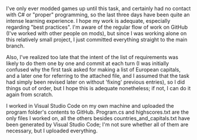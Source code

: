 I've only ever modded games up until this task, and certainly had no contact with C# or "proper" programming, so the last three days have been quite an intense learning experience. I hope my work is adequate, especially regarding "best practices". I'm aware of the regular flow of work on GitHub (I've worked with other people on mods), but since I was working alone on this relatively small project, I just committed everything straight to the main branch.

Also, I've realized too late that the intent of the list of requirements was likely to do them one by one and commit at each turn (I was initially confused why the first task asked for making a list of European capitals, and a later one for referring to the attached file, and I assumed that the task had simply been revised later on without 'fixing' previous entries), so I did things out of order, but I hope this is adequate nonetheless; if not, I can do it again from scratch.

I worked in Visual Studio Code on my own machine and uploaded the program folder's contents to GitHub. Program.cs and highscores.txt are the only files I worked on, all the others besides countries_and_capitals.txt have been generated by Visual Studio Code; I'm not sure whether all of them are necessary, but I uploaded everything.
